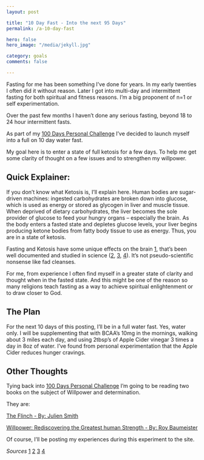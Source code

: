 ```yaml
---
layout: post

title: "10 Day Fast - Into the next 95 Days"
permalink: /a-10-day-fast

hero: false
hero_image: "/media/jekyll.jpg"

category: goals
comments: false

---
```


Fasting for me has been something I’ve done for years. In my early twenties I often did it without reason. Later I got into multi-day and intermittent fasting for both spiritual and fitness reasons. I’m a big proponent of n=1 or self experimentation.

Over the past few months I haven’t done any serious fasting, beyond 18 to 24 hour intermittent fasts.

As part of my  [100 Days Personal Challenge](https://mk3y.com/the-next-100-days) I’ve decided to launch myself into a full on 10 day water fast. 

My goal here is to enter a state of full ketosis for a few days. To help me get some clarity of thought on a few issues and to strengthen my willpower.

## Quick Explainer:

If you don’t know what Ketosis is, I’ll explain here. Human bodies are sugar-driven machines: ingested carbohydrates are broken down into glucose, which is used as energy or stored as glycogen in liver and muscle tissue. When deprived of dietary carbohydrates, the liver becomes the sole provider of glucose to feed your hungry organs – especially the brain. As the body enters a fasted state and depletes glucose levels, your liver begins producing ketone bodies from fatty body tissue to use as energy. Thus, you are in a state of ketosis.

Fasting and Ketosis have some unique effects on the brain [1], that’s been well documented and studied in science ([2], [3], [4]). It’s not pseudo-scientific nonsense like fad cleanses.

For me, from experience I often find myself in a greater state of clarity and thought when in the fasted state. And this might be one of the reason so many religions teach fasting as a way to achieve spiritual enlightenment or to draw closer to God.

## The Plan
For the next 10 days of this posting, I’ll be in a full water fast. Yes, water only. I will be supplementing that with BCAA’s 10mg in the mornings, walking about 3 miles each day, and using 2tbsp’s of Apple Cider vinegar 3 times a day in 8oz of water. I’ve found from personal experimentation that the Apple Cider reduces hunger cravings.

## Other Thoughts

Tying back into [100 Days Personal Challenge](https://mk3y.com/the-next-100-days) I’m going to be reading two books on the subject of Willpower and determination. 

They are:

[The Flinch - By: Julien Smith](http://www.amazon.com/gp/product/B00NLJHGOA/ref=as_li_tl?ie=UTF8&camp=1789&creative=390957&creativeASIN=B00NLJHGOA&linkCode=as2&tag=boldadventcom-20&linkId=YVG4FCQYHCBS7YMR)

[Willpower: Rediscovering the Greatest human Strength - By: Roy Baumeister](http://www.amazon.com/gp/product/0143122231/ref=as_li_tl?ie=UTF8&camp=1789&creative=390957&creativeASIN=0143122231&linkCode=as2&tag=boldadventcom-20&linkId=ETZ6HJLXH33RRTK3)

Of course, I’ll be posting my experiences during this experiment to the site.


*Sources*
[1](https://www.psychologytoday.com/blog/evolutionary-psychiatry/201104/your-brain-ketones)
[2](http://blogs.scientificamerican.com/mind-guest-blog/2013/10/01/the-fat-fueled-brain-unnatural-or-advantageous/)
[3](http://www.ncbi.nlm.nih.gov/pmc/articles/PMC2649682/)
[4](http://www.ncbi.nlm.nih.gov/pmc/articles/PMC2367001/)

[1]: https://www.psychologytoday.com/blog/evolutionary-psychiatry/201104/your-brain-ketones
[2]: http://blogs.scientificamerican.com/mind-guest-blog/2013/10/01/the-fat-fueled-brain-unnatural-or-advantageous/
[3]: http://www.ncbi.nlm.nih.gov/pmc/articles/PMC2649682/
[4]: http://www.ncbi.nlm.nih.gov/pmc/articles/PMC2367001/
